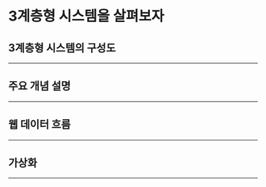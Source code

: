 # **3계층형 시스템을 살펴보자**


## 3계층형 시스템의 구성도
___
###
## 주요 개념 설명
___
###
## 웹 데이터 흐름
___
###
## 가상화
___
###
